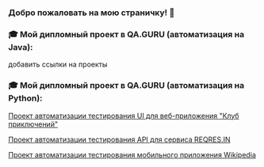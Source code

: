 ### Добро пожаловать на мою страничку! 👋

### :mortar_board: Мой дипломный проект в QA.GURU (автоматизация на Java):
добавить ссылки на проекты


### :mortar_board: Мой дипломный проект в QA.GURU (автоматизация на Python):

<a href="https://github.com/aniuzukowska/vpoxod" target="_blank">Проект автоматизации тестирования UI для веб-приложения "Клуб приключений"</a>

<a href="https://github.com/aniuzukowska/reqres" target="_blank">Проект автоматизации тестирования API для сервиса REQRES.IN</a>

<a href="https://github.com/aniuzukowska/wikipedia_mobile" target="_blank">Проект автоматизации тестирования мобильного приложения Wikipedia</a>


